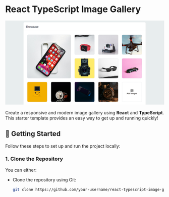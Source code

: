 # React TypeScript Image Gallery

![React TypeScript Image Gallery](src/assets/github-cover.png)

Create a responsive and modern image gallery using **React** and **TypeScript**. This starter template provides an easy way to get up and running quickly!

## 🚀 Getting Started

Follow these steps to set up and run the project locally:

### 1. Clone the Repository

You can either:

- Clone the repository using Git:

   ```bash
   git clone https://github.com/your-username/react-typescript-image-gallery.git

